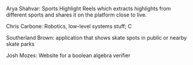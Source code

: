 Arya Shahvar: Sports Highlight Reels which extracts highlights from different sports and shares it on the platform close to live.

Chris Carbone: Robotics, low-level systems stuff; C

Southerland Brown: application that shows skate spots in public or nearby skate parks

Josh Mozes: Website for a boolean algebra verifier
